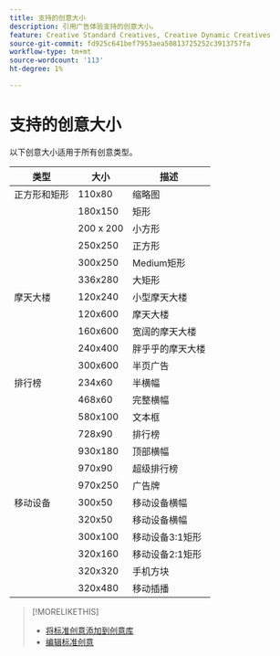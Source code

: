```yaml
---
title: 支持的创意大小
description: 引用广告体验支持的创意大小。
feature: Creative Standard Creatives, Creative Dynamic Creatives
source-git-commit: fd925c641bef7953aea50813725252c3913757fa
workflow-type: tm+mt
source-wordcount: '113'
ht-degree: 1%

---
```


# 支持的创意大小

<!-- verify the description for 320x160 (I'm guessing mobile 2:1 rectangle?) and 930x180 (GGL says top banner)?) -->

以下创意大小适用于所有创意类型。

<!-- 
| Squares and Rectangles | 110x80 | Thumbnail |
| | 640x360 | Video |
-->

| 类型 | 大小 | 描述 |
| --- | --- | --- |
| 正方形和矩形 | 110x80 | 缩略图 |
| | 180x150 | 矩形 |
| | 200 x 200 | 小方形 |
| | 250x250 | 正方形 |
| | 300x250 | Medium矩形 |
| | 336x280 | 大矩形 |
| 摩天大楼 | 120x240 | 小型摩天大楼 |
| | 120x600 | 摩天大楼 |
| | 160x600 | 宽阔的摩天大楼 |
| | 240x400 | 胖乎乎的摩天大楼 |
| | 300x600 | 半页广告 |
| 排行榜 | 234x60 | 半横幅 |
| | 468x60 | 完整横幅 |
| | 580x100 | 文本框 |
| | 728x90 | 排行榜 |
| | 930x180 | 顶部横幅 |
| | 970x90 | 超级排行榜 |
| | 970x250 | 广告牌 |
| 移动设备 | 300x50 | 移动设备横幅 |
| | 320x50 | 移动设备横幅 |
| | 300x100 | 移动设备3:1矩形 |
| | 320x160 | 移动设备2:1矩形 |
| | 320x320 | 手机方块 |
| | 320x480 | 移动插播 |

>[!MORELIKETHIS]
>
>* [将标准创意添加到创意库](creative-add-standard.md)
>* [编辑标准创意](/help/creative/creative-libraries/creative-edit-standard.md)
